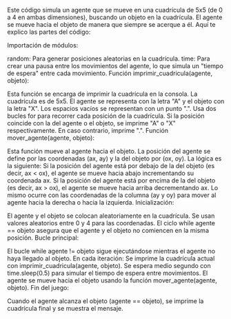 Este código simula un agente que se mueve en una cuadrícula de 5x5 (de 0 a 4 en ambas dimensiones), buscando un objeto en la cuadrícula. El agente se mueve hacia el objeto de manera que siempre se acerque a él. Aquí te explico las partes del código:

Importación de módulos:

random: Para generar posiciones aleatorias en la cuadrícula.
time: Para crear una pausa entre los movimientos del agente, lo que simula un "tiempo de espera" entre cada movimiento.
Función imprimir_cuadricula(agente, objeto):

Esta función se encarga de imprimir la cuadrícula en la consola. La cuadrícula es de 5x5.
El agente se representa con la letra "A" y el objeto con la letra "X". Los espacios vacíos se representan con un punto ".".
Usa dos bucles for para recorrer cada posición de la cuadrícula. Si la posición coincide con la del agente o el objeto, se imprime "A" o "X" respectivamente. En caso contrario, imprime ".".
Función mover_agente(agente, objeto):

Esta función mueve al agente hacia el objeto. La posición del agente se define por las coordenadas (ax, ay) y la del objeto por (ox, oy).
La lógica es la siguiente:
Si la posición del agente está por debajo de la del objeto (es decir, ax < ox), el agente se mueve hacia abajo incrementando su coordenada ax.
Si la posición del agente está por encima de la del objeto (es decir, ax > ox), el agente se mueve hacia arriba decrementando ax.
Lo mismo ocurre con las coordenadas de la columna (ay y oy) para mover al agente hacia la derecha o hacia la izquierda.
Inicialización:

El agente y el objeto se colocan aleatoriamente en la cuadrícula. Se usan valores aleatorios entre 0 y 4 para las coordenadas.
El ciclo while agente == objeto asegura que el agente y el objeto no comiencen en la misma posición.
Bucle principal:

El bucle while agente != objeto sigue ejecutándose mientras el agente no haya llegado al objeto.
En cada iteración:
Se imprime la cuadrícula actual con imprimir_cuadricula(agente, objeto).
Se espera medio segundo con time.sleep(0.5) para simular el tiempo de espera entre movimientos.
El agente se mueve hacia el objeto usando la función mover_agente(agente, objeto).
Fin del juego:

Cuando el agente alcanza el objeto (agente == objeto), se imprime la cuadrícula final y se muestra el mensaje.
